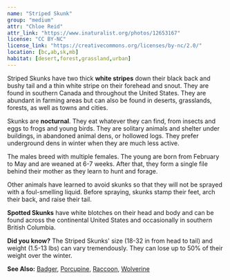 ```yaml
---
name: "Striped Skunk"
group: "medium"
attr: "Chloe Reid"
attr_link: "https://www.inaturalist.org/photos/12653167"
license: "CC BY-NC"
license_link: "https://creativecommons.org/licenses/by-nc/2.0/"
location: [bc,ab,sk,mb]
habitat: [desert,forest,grassland,urban]
---
```

Striped Skunks have two thick **white stripes** down their black back and bushy tail and a thin white stripe on their forehead and snout. They are found in southern Canada and throughout the United States. They are abundant in farming areas but can also be found in deserts, grasslands, forests, as well as towns and cities.

Skunks are **nocturnal**. They eat whatever they can find, from insects and eggs to frogs and young birds. They are solitary animals and shelter under buildings, in abandoned animal dens, or hollowed logs. They prefer underground dens in winter when they are much less active.

The males breed with multiple females. The young are born from February to May and are weaned at 6-7 weeks. After that, they form a single file behind their mother as they learn to hunt and forage.

Other animals have learned to avoid skunks so that they will not be sprayed with a foul-smelling liquid. Before spraying, skunks stamp their feet, arch their back, and raise their tail.

**Spotted Skunks** have white blotches on their head and body and can be found across the continental United States and occasionally in southern British Columbia.

**Did you know?** The Striped Skunks' size (18-32 in from head to tail) and weight (1.5-13 lbs) can vary tremendously. They can lose up to 50% of their weight over the winter.

<!-- generated, do not edit -->
**See Also:**
[Badger](/animals/badger/),
[Porcupine](/animals/porcupine/),
[Raccoon](/animals/raccoon/),
[Wolverine](/animals/wolver/)
